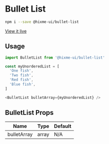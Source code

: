 # Bullet List

```bash
npm i --save @hixme-ui/bullet-list
```
[View it live](https://hixme.github.io/hixme-ui/bullet-list)

## Usage

```javascript
import BulletList from '@hixme-ui/bullet-list'

const myUnorderedList = [
  'One fish',
  'Two fish',
  'Red fish',
  'Blue fish',
]

<BulletList bulletArray={myUnorderedList} />
```

## BulletList Props

| Name            | Type        | Default        |
| --------------- | ----------- | -------------- |
| bulletArray     | array       | N/A            |

